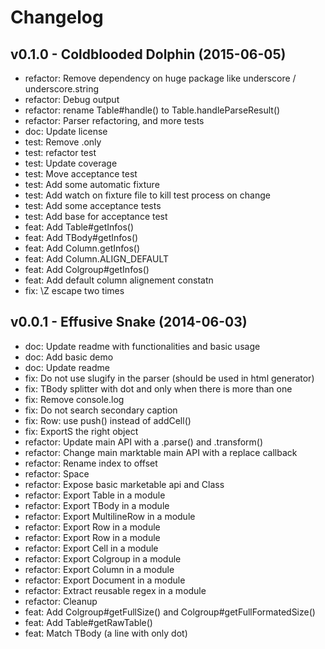 Changelog
=========

v0.1.0 - Coldblooded Dolphin (2015-06-05) 
----------------------------------------------------------------------

  - refactor: Remove dependency on huge package like underscore / underscore.string
  - refactor: Debug output
  - refactor: rename Table#handle() to Table.handleParseResult()
  - refactor: Parser refactoring, and more tests
  - doc: Update license
  - test: Remove .only
  - test: refactor test
  - test: Update coverage
  - test: Move acceptance test
  - test: Add some automatic fixture
  - test: Add watch on fixture file to kill test process on change
  - test: Add some acceptance tests
  - test: Add base for acceptance test
  - feat: Add Table#getInfos()
  - feat: Add TBody#getInfos()
  - feat: Add Column.getInfos()
  - feat: Add Column.ALIGN_DEFAULT
  - feat: Add Colgroup#getInfos()
  - feat: Add default column alignement constatn
  - fix: \Z escape two times


v0.0.1 - Effusive Snake (2014-06-03) 
----------------------------------------------------------------------

  - doc: Update readme with functionalities and basic usage
  - doc: Add basic demo
  - doc: Update readme
  - fix: Do not use slugify in the parser (should be used in html generator)
  - fix: TBody splitter with dot and only when there is more than one
  - fix: Remove console.log
  - fix: Do not search secondary caption
  - fix: Row: use push() instead of addCell()
  - fix: ExportS the right object
  - refactor: Update main API with a .parse() and .transform()
  - refactor: Change main marktable main API with a replace callback
  - refactor: Rename index to offset
  - refactor: Space
  - refactor: Expose basic marketable api and Class
  - refactor: Export Table in a module
  - refactor: Export TBody in a module
  - refactor: Export MultilineRow in a module
  - refactor: Export Row in a module
  - refactor: Export Row in a module
  - refactor: Export Cell in a module
  - refactor: Export Colgroup in a module
  - refactor: Export Column in a module
  - refactor: Export Document in a module
  - refactor: Extract reusable regex in a module
  - refactor: Cleanup
  - feat: Add Colgroup#getFullSize() and Colgroup#getFullFormatedSize()
  - feat: Add Table#getRawTable()
  - feat: Match TBody (a line with only dot)


